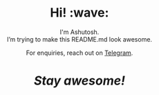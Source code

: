 <h1 align='center'> Hi! :wave:</h1>
<p align='center'>
I'm Ashutosh.<br>I’m trying to make this README.md look awesome.
</p>
<p align='center'>For enquiries, reach out on <a href="https://t.me/theFault">Telegram</a>.</p>

<h1 align='center'><i>Stay awesome!</i></h1>

